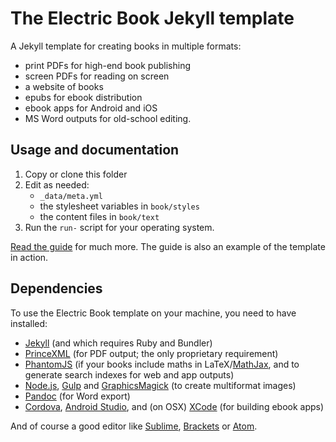 # The Electric Book Jekyll template

A Jekyll template for creating books in multiple formats:

- print PDFs for high-end book publishing
- screen PDFs for reading on screen
- a website of books
- epubs for ebook distribution
- ebook apps for Android and iOS
- MS Word outputs for old-school editing.

## Usage and documentation

1. Copy or clone this folder
2. Edit as needed:
	- `_data/meta.yml` 
	- the stylesheet variables in `book/styles`
	- the content files in `book/text`
3. Run the `run-` script for your operating system.

[Read the guide](http://electricbook.works) for much more. The guide is also an example of the template in action.

## Dependencies

To use the Electric Book template on your machine, you need to have installed:

- [Jekyll](https://jekyllrb.com/) (and which requires Ruby and Bundler)
- [PrinceXML](http://www.princexml.com/) (for PDF output; the only proprietary requirement)
- [PhantomJS](http://phantomjs.org/) (if your books include maths in LaTeX/[MathJax](https://www.mathjax.org/), and to generate search indexes for web and app outputs)
- [Node.js](https://nodejs.org), [Gulp](https://gulpjs.com/) and [GraphicsMagick](http://www.graphicsmagick.org/) (to create multiformat images)
- [Pandoc](http://pandoc.org/) (for Word export)
- [Cordova](https://cordova.apache.org), [Android Studio](https://developer.android.com/studio), and (on OSX) [XCode](https://developer.apple.com/xcode/) (for building ebook apps)

And of course a good editor like [Sublime](https://www.sublimetext.com/), [Brackets](http://brackets.io/) or [Atom](https://atom.io/).
